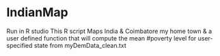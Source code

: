 # IndianMap

Run in R studio
This R script Maps India & Coimbatore my home town & a user defined function that will compute the mean
#poverty level for user-specified state from myDemData_clean.txt
